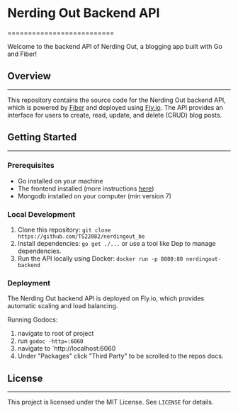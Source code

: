 # Nerding Out Backend API

==========================

Welcome to the backend API of Nerding Out, a blogging app built with Go and Fiber!

## Overview
----------

This repository contains the source code for the Nerding Out backend API, which is powered by [Fiber](https://github.com/gofiber/fiber) and deployed using [Fly.io](https://fly.io). The API provides an interface for users to create, read, update, and delete (CRUD) blog posts.

## Getting Started
-------------------

### Prerequisites

* Go installed on your machine
* The frontend installed (more instructions [here](https://github.com/TS22082/nerdingout_fe))
* Mongodb installed on your computer (min version 7)

### Local Development
1. Clone this repository: `git clone https://github.com/TS22082/nerdingout_be`
2. Install dependencies: `go get ./...` or use a tool like Dep to manage dependencies.
3. Run the API locally using Docker: `docker run -p 8080:80 nerdingout-backend`

### Deployment
The Nerding Out backend API is deployed on Fly.io, which provides automatic scaling and load balancing.

Running Godocs:
1. navigate to root of project
2. run `godoc -http=:6060`
3. navigate to `http://localhost:6060
4. Under "Packages" click "Third Party" to be scrolled to the repos docs.


## License
---------

This project is licensed under the MIT License. See `LICENSE` for details.